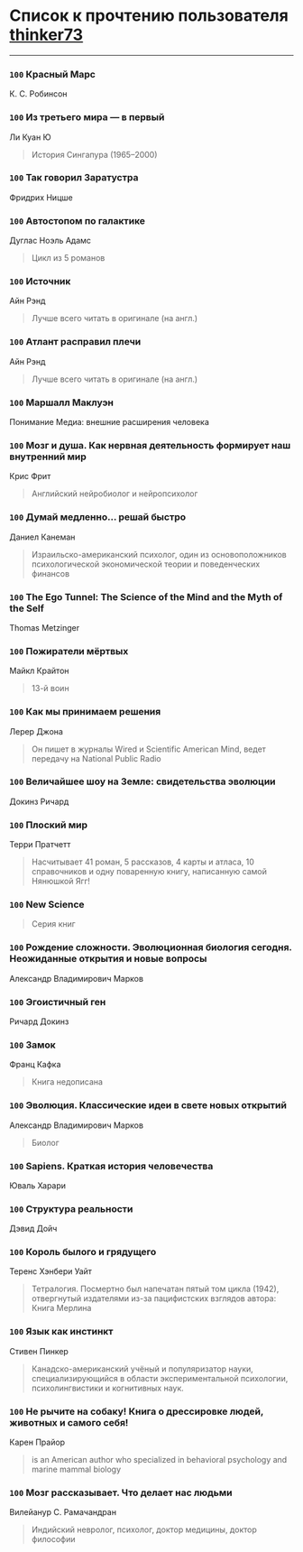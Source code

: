 # Список к прочтению пользователя [thinker73](http://openid.yandex.ru/thinker73/)
---

### `100` Красный Марс
К. С. Робинсон

### `100` Из третьего мира — в первый
Ли Куан Ю
> История Сингапура (1965–2000)

### `100` Так говорил Заратустра
Фридрих Ницше

### `100` Автостопом по галактике
Дуглас Ноэль Адамс
> Цикл из 5 романов

### `100` Источник
Айн Рэнд
> Лучше всего читать в оригинале (на англ.)

### `100` Атлант расправил плечи
Айн Рэнд
> Лучше всего читать в оригинале (на англ.)

### `100` Маршалл Маклуэн
Понимание Медиа: внешние расширения человека

### `100` Мозг и душа. Как нервная деятельность формирует наш внутренний мир
Крис Фрит
> Английский нейробиолог и нейропсихолог

### `100` Думай медленно… решай быстро
Даниел Канеман
> Израильско-американский психолог, один из основоположников психологической экономической теории и поведенческих финансов

### `100` The Ego Tunnel: The Science of the Mind and the Myth of the Self
Thomas Metzinger

### `100` Пожиратели мёртвых
Майкл Крайтон
> 13-й воин

### `100` Как мы принимаем решения
Лерер Джона
> Он пишет в журналы Wired и Scientific American Mind, ведет передачу на National Public Radio

### `100` Величайшее шоу на Земле: свидетельства эволюции
Докинз Ричард

### `100` Плоский мир
Терри Пратчетт
> Насчитывает 41 роман, 5 рассказов, 4 карты и атласа, 10 справочников и одну поваренную книгу, написанную самой Нянюшкой Ягг!

### `100` New Science
> Серия книг

### `100` Рождение сложности. Эволюционная биология сегодня. Неожиданные открытия и новые вопросы
Александр Владимирович Марков

### `100` Эгоистичный ген
Ричард Докинз

### `100` Замок
Франц Кафка
> Книга недописана

### `100` Эволюция. Классические идеи в свете новых открытий
Александр Владимирович Марков
> Биолог

### `100` Sapiens. Краткая история человечества
Юваль Харари

### `100` Структура реальности
Дэвид Дойч

### `100` Король былого и грядущего
Теренс Хэнбери Уайт
> Тетралогия. 
> Посмертно был напечатан пятый том цикла (1942), отвергнутый издателями из-за пацифистских взглядов автора: Книга Мерлина

### `100` Язык как инстинкт
Стивен Пинкер
> Канадско-американский учёный и популяризатор науки, специализирующийся в области экспериментальной психологии, психолингвистики и когнитивных наук.

### `100` Не рычите на собаку! Книга о дрессировке людей, животных и самого себя!
Карен Прайор
> is an American author who specialized in behavioral psychology and marine mammal biology

### `100` Мозг рассказывает. Что делает нас людьми
Вилейанур С. Рамачандран
> Индийский невролог, психолог, доктор медицины, доктор философии

